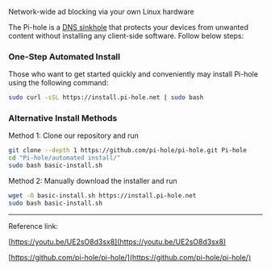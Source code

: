 Network-wide ad blocking via your own Linux hardware

The Pi-hole is a [DNS sinkhole](https://en.wikipedia.org/wiki/DNS_Sinkhole) that protects your devices from unwanted content without installing any client-side software. Follow below steps:

### One-Step Automated Install

Those who want to get started quickly and conveniently may install Pi-hole using the following command:

```bash
sudo curl -sSL https://install.pi-hole.net | sudo bash
```

### Alternative Install Methods

Method 1: Clone our repository and run

```bash
git clone --depth 1 https://github.com/pi-hole/pi-hole.git Pi-hole
cd "Pi-hole/automated install/"
sudo bash basic-install.sh
```

Method 2: Manually download the installer and run

```bash
wget -O basic-install.sh https://install.pi-hole.net
sudo bash basic-install.sh
```

---

Reference link:

[https://youtu.be/UE2sO8d3sx8](https://youtu.be/UE2sO8d3sx8)

[https://github.com/pi-hole/pi-hole/](https://github.com/pi-hole/pi-hole/)